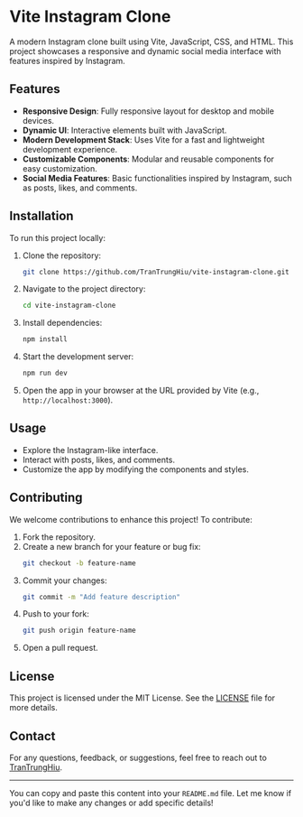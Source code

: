 # Vite Instagram Clone

A modern Instagram clone built using Vite, JavaScript, CSS, and HTML. This project showcases a responsive and dynamic social media interface with features inspired by Instagram.

## Features

- **Responsive Design**: Fully responsive layout for desktop and mobile devices.
- **Dynamic UI**: Interactive elements built with JavaScript.
- **Modern Development Stack**: Uses Vite for a fast and lightweight development experience.
- **Customizable Components**: Modular and reusable components for easy customization.
- **Social Media Features**: Basic functionalities inspired by Instagram, such as posts, likes, and comments.

## Installation

To run this project locally:

1. Clone the repository:
   ```bash
   git clone https://github.com/TranTrungHiu/vite-instagram-clone.git
   ```
2. Navigate to the project directory:
   ```bash
   cd vite-instagram-clone
   ```
3. Install dependencies:
   ```bash
   npm install
   ```
4. Start the development server:
   ```bash
   npm run dev
   ```
5. Open the app in your browser at the URL provided by Vite (e.g., `http://localhost:3000`).

## Usage

- Explore the Instagram-like interface.
- Interact with posts, likes, and comments.
- Customize the app by modifying the components and styles.

## Contributing

We welcome contributions to enhance this project! To contribute:

1. Fork the repository.
2. Create a new branch for your feature or bug fix:
   ```bash
   git checkout -b feature-name
   ```
3. Commit your changes:
   ```bash
   git commit -m "Add feature description"
   ```
4. Push to your fork:
   ```bash
   git push origin feature-name
   ```
5. Open a pull request.

## License

This project is licensed under the MIT License. See the [LICENSE](./LICENSE) file for more details.

## Contact

For any questions, feedback, or suggestions, feel free to reach out to [TranTrungHiu](https://github.com/TranTrungHiu).

---

You can copy and paste this content into your `README.md` file. Let me know if you'd like to make any changes or add specific details!
